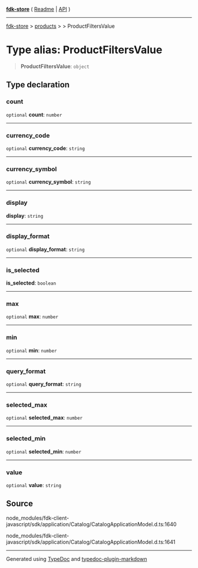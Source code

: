 [**fdk-store**](../../../README.md) ( [Readme](../../../README.md) \| [API](../../../API.md) )

---

[fdk-store](../../../API.md) > [products](../../README.md) > [<internal>](../README.md) > ProductFiltersValue

# Type alias: ProductFiltersValue

> **ProductFiltersValue**: `object`

## Type declaration

### count

`optional` **count**: `number`

---

### currency_code

`optional` **currency_code**: `string`

---

### currency_symbol

`optional` **currency_symbol**: `string`

---

### display

**display**: `string`

---

### display_format

`optional` **display_format**: `string`

---

### is_selected

**is_selected**: `boolean`

---

### max

`optional` **max**: `number`

---

### min

`optional` **min**: `number`

---

### query_format

`optional` **query_format**: `string`

---

### selected_max

`optional` **selected_max**: `number`

---

### selected_min

`optional` **selected_min**: `number`

---

### value

`optional` **value**: `string`

## Source

node_modules/fdk-client-javascript/sdk/application/Catalog/CatalogApplicationModel.d.ts:1640

node_modules/fdk-client-javascript/sdk/application/Catalog/CatalogApplicationModel.d.ts:1641

---

Generated using [TypeDoc](https://typedoc.org/) and [typedoc-plugin-markdown](https://www.npmjs.com/package/typedoc-plugin-markdown)
